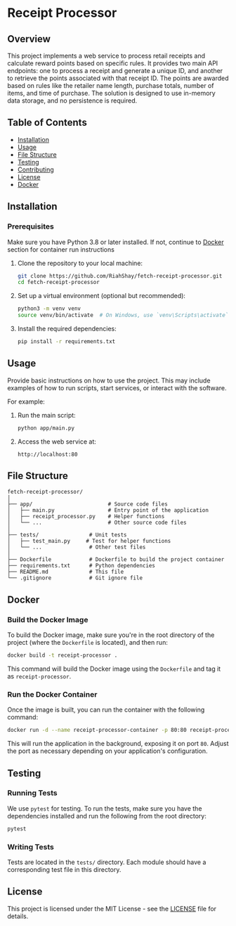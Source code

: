 
# Receipt Processor

## Overview
This project implements a web service to process retail receipts and calculate reward points based on specific rules. It provides two main API endpoints: one to process a receipt and generate a unique ID, and another to retrieve the points associated with that receipt ID. The points are awarded based on rules like the retailer name length, purchase totals, number of items, and time of purchase. The solution is designed to use in-memory data storage, and no persistence is required.

## Table of Contents
- [Installation](#installation)
- [Usage](#usage)
- [File Structure](#file-structure)
- [Testing](#testing)
- [Contributing](#contributing)
- [License](#license)
- [Docker](#docker)

## Installation

### Prerequisites
Make sure you have Python 3.8 or later installed. If not, continue to [Docker](#docker) section for container run instructions

1. Clone the repository to your local machine:

   ```bash
   git clone https://github.com/RiahShay/fetch-receipt-processor.git
   cd fetch-receipt-processor
   ```

2. Set up a virtual environment (optional but recommended):

   ```bash
   python3 -m venv venv
   source venv/bin/activate  # On Windows, use `venv\Scripts\activate`
   ```

3. Install the required dependencies:

   ```bash
   pip install -r requirements.txt
   ```

## Usage

Provide basic instructions on how to use the project. This may include examples of how to run scripts, start services, or interact with the software.

For example:

1. Run the main script:

   ```bash
   python app/main.py
   ```

2. Access the web service at:

   ```
   http://localhost:80
   ```

## File Structure

```plaintext
fetch-receipt-processor/
│
├── app/                        # Source code files
│   ├── main.py                 # Entry point of the application
│   ├── receipt_processor.py    # Helper functions
│   └── ...                     # Other source code files
│
├── tests/                # Unit tests
│   ├── test_main.py     # Test for helper functions
│   └── ...               # Other test files
│
├── Dockerfile            # Dockerfile to build the project container
├── requirements.txt      # Python dependencies
├── README.md             # This file
└── .gitignore            # Git ignore file
```

## Docker

### Build the Docker Image

To build the Docker image, make sure you're in the root directory of the project (where the `Dockerfile` is located), and then run:

```bash
docker build -t receipt-processor .
```

This command will build the Docker image using the `Dockerfile` and tag it as `receipt-processor`.

### Run the Docker Container

Once the image is built, you can run the container with the following command:

```bash
docker run -d --name receipt-processor-container -p 80:80 receipt-processor
```

This will run the application in the background, exposing it on port `80`. Adjust the port as necessary depending on your application's configuration.


## Testing

### Running Tests

We use `pytest` for testing. To run the tests, make sure you have the dependencies installed and run the following from the root directory:

```bash
pytest
```

### Writing Tests

Tests are located in the `tests/` directory. Each module should have a corresponding test file in this directory.

## License

This project is licensed under the MIT License - see the [LICENSE](LICENSE) file for details.

